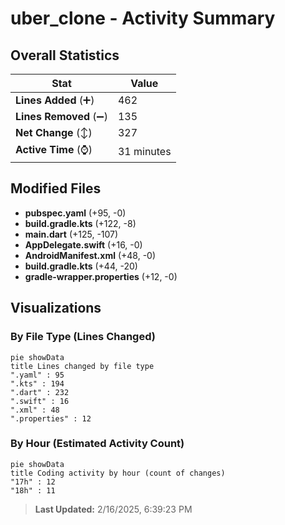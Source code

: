 # uber_clone - Activity Summary 

## Overall Statistics

| Stat                   | Value                                                             |
| ---------------------- | ----------------------------------------------------------------- |
| **Lines Added** (➕)   | 462                                          |
| **Lines Removed** (➖) | 135                                        |
| **Net Change** (↕)    | 327                |
| **Active Time** (⌚)   | 31 minutes |


## Modified Files
- **pubspec.yaml** (+95, -0)
- **build.gradle.kts** (+122, -8)
- **main.dart** (+125, -107)
- **AppDelegate.swift** (+16, -0)
- **AndroidManifest.xml** (+48, -0)
- **build.gradle.kts** (+44, -20)
- **gradle-wrapper.properties** (+12, -0)

## Visualizations

### By File Type (Lines Changed)

```mermaid
pie showData
title Lines changed by file type
".yaml" : 95
".kts" : 194
".dart" : 232
".swift" : 16
".xml" : 48
".properties" : 12
```

### By Hour (Estimated Activity Count)

```mermaid
pie showData
title Coding activity by hour (count of changes)
"17h" : 12
"18h" : 11
```


> **Last Updated:** 2/16/2025, 6:39:23 PM
